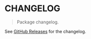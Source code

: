 # CHANGELOG

> Package changelog.

See [GitHub Releases](https://github.com/stdlib-js/math-base-utils-relative-difference/releases) for the changelog.
